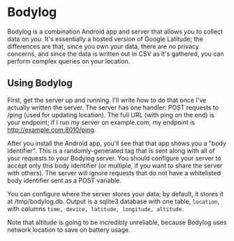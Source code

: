 Bodylog
=======

Bodylog is a combination Android app and server that allows _you_ to collect
data on _you_. It's essentially a hosted version of Google Latitude; the
differences are that, since you own your data, there are no privacy concerns,
and since the data is written out in CSV as it's gathered, you can perform
complex queries on your location.

Using Bodylog
-------------

First, get the server up and running. I'll write how to do that once I've
actually written the server. The server has one handler: POST requests to /ping
(used for updating location). The full URL (with ping on the end) is your
endpoint; if I run my server on example.com, my endpoint is
http://example.com:8010/ping.

After you install the Android app, you'll see that that app shows you a "body
identifier". This is a randomly-generated tag that is sent along with all of
your requests to your Bodylog server. You should configure your server to accept
only this body identifier (or multiple, if you want to share the server with
others).  The server will ignore requests that do not have a whitelisted body
identifier sent as a POST variable.

You can configure where the server stores your data; by default, it stores it at
/tmp/bodylog.db. Output is a sqlite3 database with one table, `location`, with
columns `time, device, latitude, longitude, altitude`.

Note that altitude is going to be incredibly unreliable, because Bodylog uses
network location to save on battery usage.
